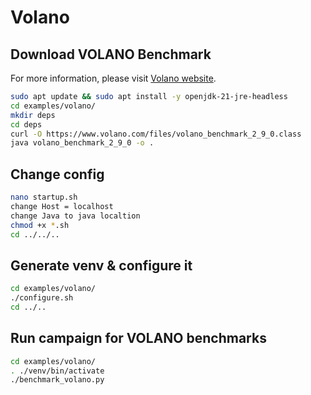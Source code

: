 # Volano

## Download VOLANO Benchmark

For more information, please visit [Volano website](https://www.volano.com/benchmarks.html).


```bash
sudo apt update && sudo apt install -y openjdk-21-jre-headless
cd examples/volano/
mkdir deps
cd deps
curl -O https://www.volano.com/files/volano_benchmark_2_9_0.class
java volano_benchmark_2_9_0 -o .
```

## Change config
```bash
nano startup.sh
change Host = localhost
change Java to java localtion
chmod +x *.sh
cd ../../..
```


## Generate venv & configure it

```bash
cd examples/volano/
./configure.sh
cd ../..
```

## Run campaign for VOLANO benchmarks

```bash
cd examples/volano/
. ./venv/bin/activate
./benchmark_volano.py
```
